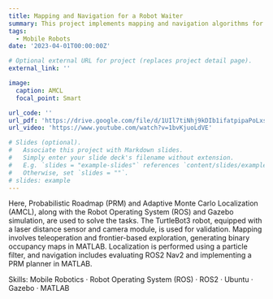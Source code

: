 ```yaml
---
title: Mapping and Navigation for a Robot Waiter
summary: This project implements mapping and navigation algorithms for a simulated robot waiter in a coffee shop environment.
tags:
  - Mobile Robots
date: '2023-04-01T00:00:00Z'

# Optional external URL for project (replaces project detail page).
external_link: ''

image:
  caption: AMCL
  focal_point: Smart

url_code: ''
url_pdf: 'https://drive.google.com/file/d/1UIl7tiNhj9kDIb1ifatpipaPoLxsXANC/view'
url_video: 'https://www.youtube.com/watch?v=1bvKjuoLdVE'

# Slides (optional).
#   Associate this project with Markdown slides.
#   Simply enter your slide deck's filename without extension.
#   E.g. `slides = "example-slides"` references `content/slides/example-slides.md`.
#   Otherwise, set `slides = ""`.
# slides: example
---
```


Here, Probabilistic Roadmap (PRM) and Adaptive Monte Carlo Localization (AMCL), along with the Robot Operating System (ROS) and Gazebo simulation, are used to solve the tasks. The TurtleBot3 robot, equipped with a laser distance sensor and camera module, is used for validation. Mapping involves teleoperation and frontier-based exploration, generating binary occupancy maps in MATLAB. Localization is performed using a particle filter, and navigation includes evaluating ROS2 Nav2 and implementing a PRM planner in MATLAB.

Skills: Mobile Robotics · Robot Operating System (ROS) · ROS2 · Ubuntu · Gazebo · MATLAB